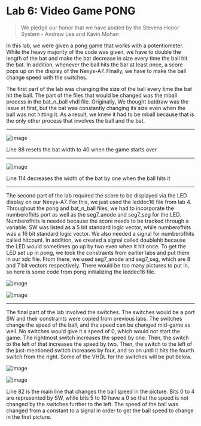 # Lab 6: Video Game PONG

> We pledge our honor that we have abided by the Stevens Honor System - Andrew Lee and Kavin Mohan

In this lab, we were given a pong game that works with a potentiometer.  While the heavy majority of the code was given, we have to double the length of the bat and make the bat decrease in size every time the ball hit the bat.  In addition, whenever the ball hits the bar at least once, a score pops up on the display of the Nexys-A7.  Finally, we have to make the ball change speed with the switches.  

The first part of the lab was changing the size of the ball every time the bat hit the ball.  The part of the files that would be changed was the mball process in the bat_n_ball vhdl file.  Originally, We thought batdraw was the issue at first, but the bat was constantly changing its size even when the ball was not hitting it.  As a result, we knew it had to be mball because that is the only other process that involves the ball and the bat.  

---

![image](https://github.com/andieleee/CPE487/assets/65604948/e8c8fd06-3569-46c1-b6d1-d911a25a8e88)

Line 88 resets the bat width to 40 when the game starts over

---

![image](https://github.com/andieleee/CPE487/assets/65604948/c419a722-c74f-4197-ac56-5c0ca5770129)

Line 114 decreases the width of the bat by one when the ball hits it

---

The second part of the lab required the score to be displayed via the LED display on our Nexys-A7.  For this, we just used the leddec16 file from lab 4.  Throughout the pong and bat_n_ball files, we had to incorporate the numberofhits port as well as the seg7_anode and seg7_seg for the LED.  Numberofhits is needed because the score needs to be tracked through a variable.  SW was listed as a 5 bit standard logic vector, while numberofhits was a 16 bit standard logic vector. We also needed a signal for numberofhits called hitcount.  In addition, we created a signal called doublehit because the LED would sometimes go up by two even when it hit once. To get the LED set up in pong, we took the constraints from earlier labs and put them in our xdc file.  From there, we used seg7_anode and seg7_seg, which are 8 and 7 bit vectors respectively. There would be too many pictures to put in, so here is some code from pong initializing the leddec16 file.

![image](https://github.com/andieleee/CPE487/assets/65604948/86ec81d9-d24e-4138-ba2a-9ad91503cf51)

![image](https://github.com/andieleee/CPE487/assets/65604948/a6ff1da2-e250-4f1b-8785-3c46fa875f4e)

---

The final part of the lab involved the switches.  The switches would be a port SW and their constraints were copied from previous labs.  The switches change the speed of the ball, and the speed can be changed mid-game as well.  No switches would give it a speed of 0, which would not start the game.  The rightmost switch increases the speed by one. Then, the switch to the left of that increases the speed by two.  Then, the switch to the left of the just-mentioned switch increases by four, and so on until it hits the fourth switch from the right.  Some of the VHDL for the switches will be put below.

![image](https://github.com/andieleee/CPE487/assets/65604948/974568f7-91bc-4bb9-904b-7476cd5a6fc6)

![image](https://github.com/andieleee/CPE487/assets/65604948/89ae9a66-02ac-445d-91bc-a204387e52ba)

Line 82 is the main line that changes the ball speed in the picture.  Bits 0 to 4 are represented by SW, while bits 5 to 10 have a 0 so that the speed is not changed by the switches further to the left.  The speed of the ball was changed from a constant to a signal in order to get the ball speed to change in the first picture.  







